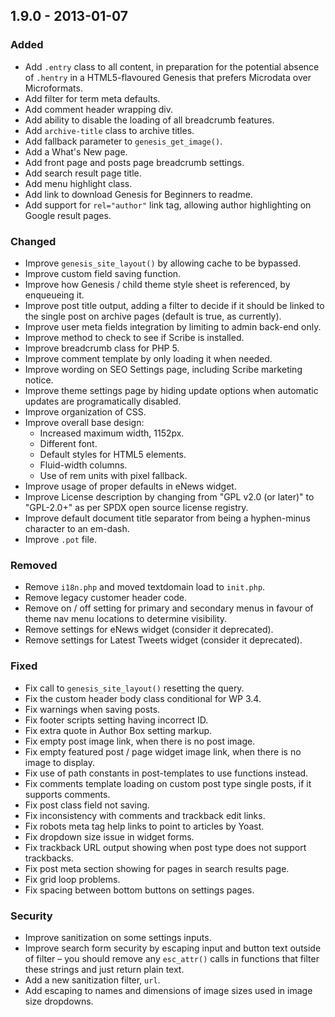 ## 1.9.0 - 2013-01-07
### Added
- Add `.entry` class to all content, in preparation for the potential absence of `.hentry` in a HTML5-flavoured Genesis that prefers Microdata over Microformats.
- Add filter for term meta defaults.
- Add comment header wrapping div.
- Add ability to disable the loading of all breadcrumb features.
- Add `archive-title` class to archive titles.
- Add fallback parameter to `genesis_get_image()`.
- Add a What's New page.
- Add front page and posts page breadcrumb settings.
- Add search result page title.
- Add menu highlight class.
- Add link to download Genesis for Beginners to readme.
- Add support for `rel="author"` link tag, allowing author highlighting on Google result pages.

### Changed
- Improve `genesis_site_layout()` by allowing cache to be bypassed.
- Improve custom field saving function.
- Improve how Genesis / child theme style sheet is referenced, by enqueueing it.
- Improve post title output, adding a filter to decide if it should be linked to the single post on archive pages (default is true, as currently).
- Improve user meta fields integration by limiting to admin back-end only.
- Improve method to check to see if Scribe is installed.
- Improve breadcrumb class for PHP 5.
- Improve comment template by only loading it when needed.
- Improve wording on SEO Settings page, including Scribe marketing notice.
- Improve theme settings page by hiding update options when automatic updates are programatically disabled.
- Improve organization of CSS.
- Improve overall base design:
    - Increased maximum width, 1152px.
    - Different font.
    - Default styles for HTML5 elements.
    - Fluid-width columns.
    - Use of rem units with pixel fallback.
- Improve usage of proper defaults in eNews widget.
- Improve License description by changing from "GPL v2.0 (or later)" to "GPL-2.0+" as per SPDX open source license registry.
- Improve default document title separator from being a hyphen-minus character to an em-dash.
- Improve `.pot` file.

### Removed
- Remove `i18n.php` and moved textdomain load to `init.php`.
- Remove legacy customer header code.
- Remove on / off setting for primary and secondary menus in favour of theme nav menu locations to determine visibility.
- Remove settings for eNews widget (consider it deprecated).
- Remove settings for Latest Tweets widget (consider it deprecated).

### Fixed
- Fix call to `genesis_site_layout()` resetting the query.
- Fix the custom header body class conditional for WP 3.4.
- Fix warnings when saving posts.
- Fix footer scripts setting having incorrect ID.
- Fix extra quote in Author Box setting markup.
- Fix empty post image link, when there is no post image.
- Fix empty featured post / page widget image link, when there is no image to display.
- Fix use of path constants in post-templates to use functions instead.
- Fix comments template loading on custom post type single posts, if it supports comments.
- Fix post class field not saving.
- Fix inconsistency with comments and trackback edit links.
- Fix robots meta tag help links to point to articles by Yoast.
- Fix dropdown size issue in widget forms.
- Fix trackback URL output showing when post type does not support trackbacks.
- Fix post meta section showing for pages in search results page.
- Fix grid loop problems.
- Fix spacing between bottom buttons on settings pages.

### Security
- Improve sanitization on some settings inputs.
- Improve search form security by escaping input and button text outside of filter – you should remove any `esc_attr()` calls in functions that filter these strings and just return plain text.
- Add a new sanitization filter, `url`.
- Add escaping to names and dimensions of image sizes used in image size dropdowns.
